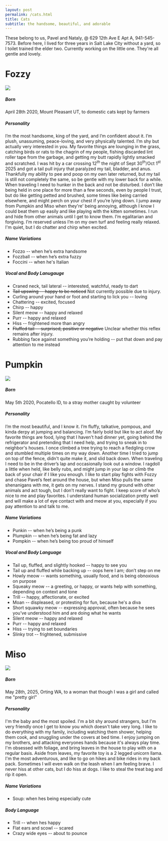 ```yaml
---
layout: post
permalink: /cats.html
title: Cats
subtitle: the handsome, beautiful, and adorable
---
```


These belong to us, Pavel and Nataly, @ 629 12th Ave E Apt A, 941-545-7573. Before here, I lived for three years in Salt Lake City without a yard, so I toilet trained the elder two. Currently working on the little one. They're all gentle and lovely.

# Fozzy
<img src="/assets/fozzy.jpg"/>

##### Born
April 28th 2020, Mount Pleasant UT, to domestic cats kept by farmers

##### Personality
I’m the most handsome, king of the yard, and I’m confident about it. I’m plush, unassuming, peace-loving, and very physically talented. I’m shy but actually very interested in you. My favorite things are lounging in the grass, catching birds or rats to the chagrin of my people, fishing discarded lint roller tape from the garbage, and getting my butt rapidly lightly smacked and scratched. I was hit by a car crossing 12<sup>th</sup> the night of Sept 30<sup>th</sup>/Oct 1<sup>st</sup> 2025 and got a tail pull injury that paralyzed my tail, bladder, and anus. Thankfully my ability to pee and poop on my own later returned, but my tail is still not completely the same, so be gentle with my lower back for a while. When traveling I need to hunker in the back and not be disturbed. I don’t like being held in one place for more than a few seconds, even by people I trust, but do like getting petted and brushed, some times like being carried elsewhere, and might perch on your chest if you’re lying down. I jump away from Pumpkin and Miso when they're' being annoying, although I know I could beat them up easily and like playing with the kitten sometimes. I run and hide from other animals until I get to know them. I’m egalitarian and forgiving. I’m reserved unless I’m on my own turf and feeling really relaxed. I'm quiet, but I do chatter and chirp when excited.

##### Name Variations
- Fozzo -- when he’s extra handsome
- Fozzball -- when he’s extra fuzzy
- Foccini -- when he's Italian

##### Vocal and Body Lanugauge
- Craned neck, tail lateral -- interested, watchful, ready to dart
- <div><s>Tail upswing -- happy to be noticed</s> Not currently possible due to injury.</div>
- Curling around your hand or foot and starting to lick you -- loving
- Chattering -- excited, focused
- Chirp -- happy
- Silent meow -- happy and relaxed
- Purr -- happy and relaxed
- Hiss -- frightened more than angry
- <div><s>Fluffed tail -- surprised, positive or negative</s> Unclear whether this reflex remains after injury.</div>
- Rubbing face against something you’re holding -- put that down and pay attention to me instead

# Pumpkin
<img src="/assets/pumpkin.jpg"/> 

##### Born
May 5th 2020, Pocatello ID, to a stray mother caught by volunteer

##### Personality
I’m the most beautiful, and I know it. I’m fluffy, talkative, pompous, and kinda derpy at jumping and balancing. I’m fairly bold but like to act aloof. My favorite things are food, lying that I haven't had dinner yet, going behind the refrigerator and pretending that I need help, and trying to sneak in to neighbor's houses. I once climbed a tree trying to reach a fledgling crow and stumbled multiple times on my way down. Another time I tried to jump on top of the fence, didn't quite make it, and slid back down. When traveling I need to be in the driver’s lap and occasionally look out a window. I ragdoll a little when held, like belly rubs, and might jump in your lap or climb the back of your chair if I like you enough. I like to start play fights with Fozzy and chase Pavel’s feet around the house, but when Miso pulls the same shenanigans with me, it gets on my nerves. I stand my ground with other animals and act tough, but I don’t really want to fight. I keep score of who’s nice to me and play favorites. I understand human socialization pretty well and will make a lot of eye contact with and meow at you, especially if you pay attention to and talk to me.

##### Name Variations
- Punkin -- when he’s being a punk
- Plumpkin -- when he’s being fat and lazy
- Pompkin -- when he’s being too proud of himself

##### Vocal and Body Language
- Tail up, fluffed, and slightly hooked -- happy to see you
- Tail up and fluffed while backing up -- oops here I am; don’t step on me
- Howly meow -- wants something, usually food, and is being obnoxious on purpose
- Squeaky meow -- a greeting, or happy, or wants help with something, depending on context and tone
- Trill -- happy, affectionate, or excited
- Moan -- displeased, or protesting for fun, because he's a diva
- Short squawky meow -- expressing approval, often because he sees you’ve understood him and are doing what he wants
- Silent meow -- happy and relaxed
- Purr -- happy and relaxed
- Hiss -- trying to set boundaries
- Slinky trot -- frightened, submissive

# Miso
<img src="/assets/miso.jpg"/>

##### Born
May 28th, 2025, Orting WA, to a woman that though I was a girl and called me "pretty girl" 

##### Personality
I'm the baby and the most spoiled. I'm a bit shy around strangers, but I'm very friendly once I get to know you which doesn't take very long. I like to do everything with my family, including watching them shower, helping them cook, and snuggling under the covers at bed time. I enjoy jumping on my brothers, and attacking everyones hands because it's always play time.  I'm obsessed with foliage, and bring leaves in the house to play with on a regular basis. Aside from leaves, my favorite toy is a 2 legged unicorn llama. I'm the most adventurous, and like to go on hikes and bike rides in my back pack. Sometimes I will even walk on the leash when I am feeling brave. I never hiss at other cats, but I do hiss at dogs. I like to steal the treat bag and rip it open.

##### Name Variations
- Soup: when hes being especially cute 

##### Body Language
- Trill -- when hes happy
- Flat ears and scowl -- scared
- Crazy wide eyes -- about to pounce


